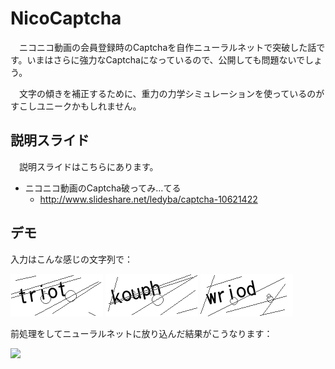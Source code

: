 # NicoCaptcha

　ニコニコ動画の会員登録時のCaptchaを自作ニューラルネットで突破した話です。いまはさらに強力なCaptchaになっているので、公開しても問題ないでしょう。

　文字の傾きを補正するために、重力の力学シミュレーションを使っているのがすこしユニークかもしれません。

## 説明スライド

　説明スライドはこちらにあります。

 - ニコニコ動画のCaptcha破ってみ…てる
   - http://www.slideshare.net/ledyba/captcha-10621422

## デモ

入力はこんな感じの文字列で：

![](https://raw.githubusercontent.com/ledyba/NicoCaptcha/master/image/1301.jpg)
![](https://raw.githubusercontent.com/ledyba/NicoCaptcha/master/image/1302.jpg)
![](https://raw.githubusercontent.com/ledyba/NicoCaptcha/master/image/1303.jpg)

前処理をしてニューラルネットに放り込んだ結果がこうなります：

![](https://raw.githubusercontent.com/ledyba/NicoCaptcha/master/image1.jpg)
